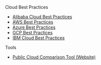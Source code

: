 Cloud Best Practices
  * [Alibaba Cloud Best Practices]() 
  * [AWS Best Practices](https://aws.amazon.com/blogs/enterprise-strategy/21-best-practices-for-your-cloud-migration/)
  * [Azure Best Practices]() 
  * [GCP Best Practices]()
  * [IBM Cloud Best Practices]()

Tools
  * [Public Cloud Comparison Tool (Website)](http://cloudcomparison.seanasaservice.com)
